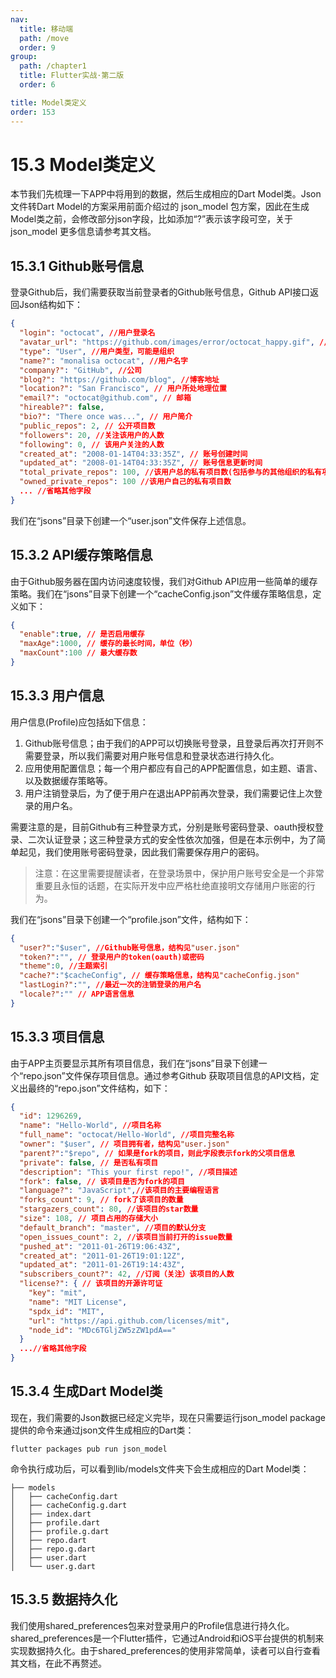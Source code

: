 ```yaml
---
nav:
  title: 移动端
  path: /move
  order: 9
group:
  path: /chapter1
  title: Flutter实战·第二版
  order: 6

title: Model类定义
order: 153
---
```


# 15.3 Model类定义

本节我们先梳理一下APP中将用到的数据，然后生成相应的Dart Model类。Json文件转Dart Model的方案采用前面介绍过的 json_model 包方案，因此在生成Model类之前，会修改部分json字段，比如添加“?”表示该字段可空，关于  json_model 更多信息请参考其文档。

## 15.3.1 Github账号信息

登录Github后，我们需要获取当前登录者的Github账号信息，Github API接口返回Json结构如下：

```json
{
  "login": "octocat", //用户登录名
  "avatar_url": "https://github.com/images/error/octocat_happy.gif", //用户头像地址
  "type": "User", //用户类型，可能是组织
  "name?": "monalisa octocat", //用户名字
  "company?": "GitHub", //公司
  "blog?": "https://github.com/blog", //博客地址
  "location?": "San Francisco", // 用户所处地理位置
  "email?": "octocat@github.com", // 邮箱
  "hireable?": false,
  "bio?": "There once was...", // 用户简介
  "public_repos": 2, // 公开项目数
  "followers": 20, //关注该用户的人数
  "following": 0, // 该用户关注的人数
  "created_at": "2008-01-14T04:33:35Z", // 账号创建时间
  "updated_at": "2008-01-14T04:33:35Z", // 账号信息更新时间
  "total_private_repos": 100, //该用户总的私有项目数(包括参与的其他组织的私有项目)
  "owned_private_repos": 100 //该用户自己的私有项目数
  ... //省略其他字段
}
```

我们在“jsons”目录下创建一个“user.json”文件保存上述信息。

## 15.3.2 API缓存策略信息

由于Github服务器在国内访问速度较慢，我们对Github API应用一些简单的缓存策略。我们在“jsons”目录下创建一个“cacheConfig.json”文件缓存策略信息，定义如下：

```json
{
  "enable":true, // 是否启用缓存
  "maxAge":1000, // 缓存的最长时间，单位（秒）
  "maxCount":100 // 最大缓存数
}
```

## 15.3.3 用户信息

用户信息(Profile)应包括如下信息：

1. Github账号信息；由于我们的APP可以切换账号登录，且登录后再次打开则不需要登录，所以我们需要对用户账号信息和登录状态进行持久化。
2. 应用使用配置信息；每一个用户都应有自己的APP配置信息，如主题、语言、以及数据缓存策略等。
3. 用户注销登录后，为了便于用户在退出APP前再次登录，我们需要记住上次登录的用户名。

需要注意的是，目前Github有三种登录方式，分别是账号密码登录、oauth授权登录、二次认证登录；这三种登录方式的安全性依次加强，但是在本示例中，为了简单起见，我们使用账号密码登录，因此我们需要保存用户的密码。

> 注意：在这里需要提醒读者，在登录场景中，保护用户账号安全是一个非常重要且永恒的话题，在实际开发中应严格杜绝直接明文存储用户账密的行为。

我们在“jsons”目录下创建一个“profile.json”文件，结构如下：

```json
{
  "user?":"$user", //Github账号信息，结构见"user.json"
  "token?":"", // 登录用户的token(oauth)或密码
  "theme":0, //主题索引
  "cache?":"$cacheConfig", // 缓存策略信息，结构见"cacheConfig.json"
  "lastLogin?":"", //最近一次的注销登录的用户名
  "locale?":"" // APP语言信息
}
```

## 15.3.3 项目信息

由于APP主页要显示其所有项目信息，我们在“jsons”目录下创建一个“repo.json”文件保存项目信息。通过参考Github 获取项目信息的API文档，定义出最终的“repo.json”文件结构，如下：

```json
{
  "id": 1296269,
  "name": "Hello-World", //项目名称
  "full_name": "octocat/Hello-World", //项目完整名称
  "owner": "$user", // 项目拥有者，结构见"user.json"
  "parent?":"$repo", // 如果是fork的项目，则此字段表示fork的父项目信息
  "private": false, // 是否私有项目
  "description": "This your first repo!", //项目描述
  "fork": false, // 该项目是否为fork的项目
  "language?": "JavaScript",//该项目的主要编程语言
  "forks_count": 9, // fork了该项目的数量
  "stargazers_count": 80, //该项目的star数量
  "size": 108, // 项目占用的存储大小
  "default_branch": "master", //项目的默认分支
  "open_issues_count": 2, //该项目当前打开的issue数量
  "pushed_at": "2011-01-26T19:06:43Z",
  "created_at": "2011-01-26T19:01:12Z",
  "updated_at": "2011-01-26T19:14:43Z",
  "subscribers_count?": 42, //订阅（关注）该项目的人数
  "license?": { // 该项目的开源许可证
    "key": "mit",
    "name": "MIT License",
    "spdx_id": "MIT",
    "url": "https://api.github.com/licenses/mit",
    "node_id": "MDc6TGljZW5zZW1pdA=="
  }
  ...//省略其他字段
}
```

## 15.3.4 生成Dart Model类

现在，我们需要的Json数据已经定义完毕，现在只需要运行json_model package提供的命令来通过json文件生成相应的Dart类：

```shell
flutter packages pub run json_model
```

命令执行成功后，可以看到lib/models文件夹下会生成相应的Dart Model类：

```
├── models
│   ├── cacheConfig.dart
│   ├── cacheConfig.g.dart
│   ├── index.dart
│   ├── profile.dart
│   ├── profile.g.dart
│   ├── repo.dart
│   ├── repo.g.dart
│   ├── user.dart
│   └── user.g.dart

```

## 15.3.5 数据持久化

我们使用shared_preferences包来对登录用户的Profile信息进行持久化。shared_preferences是一个Flutter插件，它通过Android和iOS平台提供的机制来实现数据持久化。由于shared_preferences的使用非常简单，读者可以自行查看其文档，在此不再赘述。
